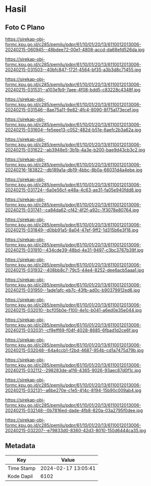 # Hasil

## Foto C Plano

https://sirekap-obj-formc.kpu.go.id/c285/pemilu/pdpr/61/10/01/20/13/6110012013006-20240215-060945--48bdee72-00e1-4808-accd-da68efd526da.jpg

https://sirekap-obj-formc.kpu.go.id/c285/pemilu/pdpr/61/10/01/20/13/6110012013006-20240215-031503--40bfc847-172f-4564-bf35-a3b3d8c71455.jpg

https://sirekap-obj-formc.kpu.go.id/c285/pemilu/pdpr/61/10/01/20/13/6110012013006-20240215-031531--a103e1b9-7aee-4f08-bdd5-c83228c4348f.jpg

https://sirekap-obj-formc.kpu.go.id/c285/pemilu/pdpr/61/10/01/20/13/6110012013006-20240215-031546--8ae75a11-9e82-4fc4-8090-8f75a173ecef.jpg

https://sirekap-obj-formc.kpu.go.id/c285/pemilu/pdpr/61/10/01/20/13/6110012013006-20240215-031604--fe5eee13-c052-482d-b51e-6aefc2b3a62a.jpg

https://sirekap-obj-formc.kpu.go.id/c285/pemilu/pdpr/61/10/01/20/13/6110012013006-20240215-031622--ab3948e5-3b1b-4a3e-b200-bae9d43cb3c2.jpg

https://sirekap-obj-formc.kpu.go.id/c285/pemilu/pdpr/61/10/01/20/13/6110012013006-20240216-183822--db189a1a-db19-4bbc-8b0a-66031d4a4ebe.jpg

https://sirekap-obj-formc.kpu.go.id/c285/pemilu/pdpr/61/10/01/20/13/6110012013006-20240215-031724--6a0e56cf-e48a-4c63-ae31-fa05e940fdd8.jpg

https://sirekap-obj-formc.kpu.go.id/c285/pemilu/pdpr/61/10/01/20/13/6110012013006-20240215-031741--ca84da62-cf42-4f2f-a92c-1f3078e80764.jpg

https://sirekap-obj-formc.kpu.go.id/c285/pemilu/pdpr/61/10/01/20/13/6110012013006-20240215-031849--d0bb91a5-8a04-47ef-9ff2-1d315b6e3f18.jpg

https://sirekap-obj-formc.kpu.go.id/c285/pemilu/pdpr/61/10/01/20/13/6110012013006-20240215-031910--434cde39-48bd-4e31-9497-c3bc3767b39f.jpg

https://sirekap-obj-formc.kpu.go.id/c285/pemilu/pdpr/61/10/01/20/13/6110012013006-20240215-031932--408bb8c7-79c5-44e4-8252-dee6acb5aaa1.jpg

https://sirekap-obj-formc.kpu.go.id/c285/pemilu/pdpr/61/10/01/20/13/6110012013006-20240215-031950--1ade1afc-eb7c-43fb-ad0c-b90379912ed6.jpg

https://sirekap-obj-formc.kpu.go.id/c285/pemilu/pdpr/61/10/01/20/13/6110012013006-20240215-032010--bcf05b0e-f100-4e1c-b041-a6ed0e35e044.jpg

https://sirekap-obj-formc.kpu.go.id/c285/pemilu/pdpr/61/10/01/20/13/6110012013006-20240215-032031--cf9eff69-f04f-4028-8685-6fbad1d2ce6f.jpg

https://sirekap-obj-formc.kpu.go.id/c285/pemilu/pdpr/61/10/01/20/13/6110012013006-20240215-032048--64a4ccb1-f2bd-4687-954b-cd1a7475d79b.jpg

https://sirekap-obj-formc.kpu.go.id/c285/pemilu/pdpr/61/10/01/20/13/6110012013006-20240215-032112--298283de-a116-4365-9026-93aec87d0f1c.jpg

https://sirekap-obj-formc.kpu.go.id/c285/pemilu/pdpr/61/10/01/20/13/6110012013006-20240215-032131--a6be270e-c1e5-414c-8194-15b90c009ab4.jpg

https://sirekap-obj-formc.kpu.go.id/c285/pemilu/pdpr/61/10/01/20/13/6110012013006-20240215-032148--0b7816ed-dade-4fb8-820a-03a2795f0dee.jpg

https://sirekap-obj-formc.kpu.go.id/c285/pemilu/pdpr/61/10/01/20/13/6110012013006-20240215-032207--e79833d0-8360-42d3-8010-150d6444ca35.jpg


## Metadata

| Key        | Value               |
| ---------- | ------------------- |
| Time Stamp | 2024-02-17 13:05:41 |
| Kode Dapil | 6102                |



